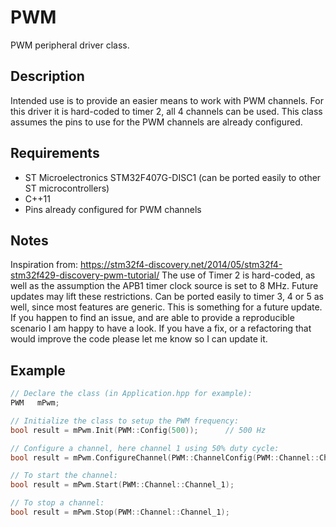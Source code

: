 
# PWM
PWM peripheral driver class.

## Description
Intended use is to provide an easier means to work with PWM channels. For this driver it is hard-coded to timer 2, all 4 channels can be used. This class assumes the pins to use for the PWM channels are already configured.

## Requirements
- ST Microelectronics STM32F407G-DISC1 (can be ported easily to other ST microcontrollers)
- C++11
- Pins already configured for PWM channels

## Notes
Inspiration from: <https://stm32f4-discovery.net/2014/05/stm32f4-stm32f429-discovery-pwm-tutorial/>
The use of Timer 2 is hard-coded, as well as the assumption the APB1 timer clock source is set to 8 MHz. Future updates may lift these restrictions.
Can be ported easily to timer 3, 4 or 5 as well, since most features are generic. This is something for a future update.
If you happen to find an issue, and are able to provide a reproducible scenario I am happy to have a look. If you have a fix, or a refactoring that would improve the code please let me know so I can update it.
 
## Example
```cpp
// Declare the class (in Application.hpp for example):
PWM   mPwm;

// Initialize the class to setup the PWM frequency:
bool result = mPwm.Init(PWM::Config(500));      // 500 Hz

// Configure a channel, here channel 1 using 50% duty cycle:
bool result = mPwm.ConfigureChannel(PWM::ChannelConfig(PWM::Channel::Channel_1, 50));

// To start the channel:
bool result = mPwm.Start(PWM::Channel::Channel_1);

// To stop a channel:
bool result = mPwm.Stop(PWM::Channel::Channel_1);
```
